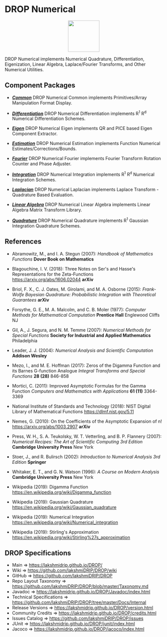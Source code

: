 # DROP Numerical

<p align="center"><img src="https://github.com/lakshmiDRIP/DROP/blob/master/DRIP_Logo.gif?raw=true" width="100"></p>

DROP Numerical implements Numerical Quadrature, Differentiation, Eigenization, Linear Algebra,
 Laplace/Fourier Transforms, and Other Numerical Utilities.


## Component Packages

 * [***Common***](https://github.com/lakshmiDRIP/DROP/tree/master/src/main/java/org/drip/numerical/common)
 DROP Numerical Common implements Primitives/Array Manipulation Format Display.

 * [***Differentiation***](https://github.com/lakshmiDRIP/DROP/tree/master/src/main/java/org/drip/numerical/differentiation)
 DROP Numerical Differentiation implements R<sup>1</sup> R<sup>d</sup> Numerical Differentiation Schemes.

 * [***Eigen***](https://github.com/lakshmiDRIP/DROP/tree/master/src/main/java/org/drip/numerical/eigen)
 DROP Numerical Eigen implements QR and PICE based Eigen Component Extractor.

 * [***Estimation***](https://github.com/lakshmiDRIP/DROP/tree/master/src/main/java/org/drip/numerical/estimation)
 DROP Numerical Estimation implements Function Numerical Estimates/Corrections/Bounds.

 * [***Fourier***](https://github.com/lakshmiDRIP/DROP/tree/master/src/main/java/org/drip/numerical/fourier)
 DROP Numerical Fourier implements Fourier Transform Rotation Counter and Phase Adjuster.

 * [***Integration***](https://github.com/lakshmiDRIP/DROP/tree/master/src/main/java/org/drip/numerical/integration)
 DROP Numerical Integration implements R<sup>1</sup> R<sup>d</sup> Numerical Integration Schemes.

 * [***Laplacian***](https://github.com/lakshmiDRIP/DROP/tree/master/src/main/java/org/drip/numerical/laplacian)
 DROP Numerical Laplacian implements Laplace Transform - Quadrature Based Evaluation.

 * [***Linear Algebra***](https://github.com/lakshmiDRIP/DROP/tree/master/src/main/java/org/drip/numerical/linearalgebra)
 DROP Numerical Linear Algebra implements Linear Algebra Matrix Transform Library.

 * [***Quadrature***](https://github.com/lakshmiDRIP/DROP/tree/master/src/main/java/org/drip/numerical/quadrature)
 DROP Numerical Quadrature implements R<sup>1</sup> Gaussian Integration Quadrature Schemes.


## References

 * Abramowitz, M., and I. A. Stegun (2007): <i>Handbook of Mathematics Functions</i> <b>Dover Book on Mathematics</b>

 * Blagouchine, I. V. (2018): Three Notes on Ser's and Hasse's Representations for the Zeta-Functions https://arxiv.org/abs/1606.02044 <b>arXiv</b>

 * Briol, F. X., C. J. Oates, M. Girolami, and M. A. Osborne (2015): <i>Frank-Wolfe Bayesian Quadrature: Probabilistic Integration with Theoretical Guarantees</i> <b>arXiv</b>

 * Forsythe, G. E., M. A. Malcolm, and C. B. Moler (1977): <i>Computer Methods for Mathematical Computation</i> <b>Prentice Hall</b> Englewood Cliffs NJ

 * Gil, A., J. Segura, and N. M. Temme (2007): <i>Numerical Methods for Special Functions</i> <b>Society for Industrial and Applied Mathematics</b> Philadelphia

 * Leader, J. J. (2004): <i>Numerical Analysis and Scientific Computation</i> <b>Addison Wesley</b>

 * Mezo, I., and M. E. Hoffman (2017): Zeros of the Digamma Function and its Barnes G-function Analogue <i>Integral Transforms and Special Functions</i> <b>28 (28)</b> 846-858

 * Mortici, C. (2011): Improved Asymptotic Formulas for the Gamma Function <i>Computers and Mathematics with Applications</i> <b>61 (11)</b> 3364-3369

 * National Institute of Standards and Technology (2018): NIST Digital Library of Mathematical Functions https://dlmf.nist.gov/5.11

 * Nemes, G. (2010): On the Coefficients of the Asymptotic Expansion of n! https://arxiv.org/abs/1003.2907 <b>arXiv</b>

 * Press, W. H., S. A. Teukolsky, W. T. Vetterling, and B. P. Flannery (2007): <i>Numerical Recipes: The Art of Scientific Computing 3rd Edition</i> <b>Cambridge University Press</b> New York

 * Stoer, J., and R. Bulirsch (2002): <i>Introduction to Numerical Analysis 3rd Edition</i> <b>Springer</b>

 * Whitaker, E. T., and G. N. Watson (1996): <i>A Course on Modern Analysis</i> <b>Cambridge University Press</b> New York

 * Wikipedia (2019): Digamma Function https://en.wikipedia.org/wiki/Digamma_function

 * Wikipedia (2019): Gaussian Quadrature https://en.wikipedia.org/wiki/Gaussian_quadrature

 * Wikipedia (2019): Numerical Integration https://en.wikipedia.org/wiki/Numerical_integration

 * Wikipedia (2019): Stirling's Approximation https://en.wikipedia.org/wiki/Stirling%27s_approximation


## DROP Specifications

 * Main                     => https://lakshmidrip.github.io/DROP/
 * Wiki                     => https://github.com/lakshmiDRIP/DROP/wiki
 * GitHub                   => https://github.com/lakshmiDRIP/DROP
 * Repo Layout Taxonomy     => https://github.com/lakshmiDRIP/DROP/blob/master/Taxonomy.md
 * Javadoc                  => https://lakshmidrip.github.io/DROP/Javadoc/index.html
 * Technical Specifications => https://github.com/lakshmiDRIP/DROP/tree/master/Docs/Internal
 * Release Versions         => https://lakshmidrip.github.io/DROP/version.html
 * Community Credits        => https://lakshmidrip.github.io/DROP/credits.html
 * Issues Catalog           => https://github.com/lakshmiDRIP/DROP/issues
 * JUnit                    => https://lakshmidrip.github.io/DROP/junit/index.html
 * Jacoco                   => https://lakshmidrip.github.io/DROP/jacoco/index.html
